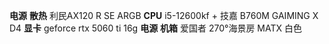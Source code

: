 **电源** 
**散热** 利民AX120 R SE ARGB
**CPU** i5-12600kf  + 技嘉 B760M GAIMING X D4
**显卡** geforce rtx 5060 ti 16g
**电源**
**机箱** 爱国者 270°海景房 MATX 白色

